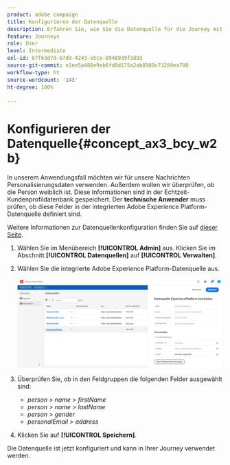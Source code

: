 ```yaml
---
product: adobe campaign
title: Konfigurieren der Datenquelle
description: Erfahren Sie, wie Sie die Datenquelle für die Journey mit dem einfachen Anwendungsfall konfigurieren können
feature: Journeys
role: User
level: Intermediate
exl-id: 87f63d7d-b7d9-4243-a5ce-8948939f3d93
source-git-commit: e1ee5a488e9eb6fd8d175a2ab8989c73289ea708
workflow-type: ht
source-wordcount: '143'
ht-degree: 100%

---
```


# Konfigurieren der Datenquelle{#concept_ax3_bcy_w2b}

In unserem Anwendungsfall möchten wir für unsere Nachrichten Personalisierungsdaten verwenden. Außerdem wollen wir überprüfen, ob die Person weiblich ist. Diese Informationen sind in der Echtzeit-Kundenprofildatenbank gespeichert. Der **technische Anwender** muss prüfen, ob diese Felder in der integrierten Adobe Experience Platform-Datenquelle definiert sind.

Weitere Informationen zur Datenquellenkonfiguration finden Sie auf [dieser Seite](../datasource/about-data-sources.md).

1. Wählen Sie im Menübereich **[!UICONTROL Admin]** aus. Klicken Sie im Abschnitt **[!UICONTROL Datenquellen]** auf **[!UICONTROL Verwalten]**.
1. Wählen Sie die integrierte Adobe Experience Platform-Datenquelle aus.

   ![](../assets/journey23.png)

1. Überprüfen Sie, ob in den Feldgruppen die folgenden Felder ausgewählt sind:

   * _person > name > firstName_
   * _person > name > lastName_
   * _person > gender_
   * _personalEmail > address_

1. Klicken Sie auf **[!UICONTROL Speichern]**.

Die Datenquelle ist jetzt konfiguriert und kann in Ihrer Journey verwendet werden.
